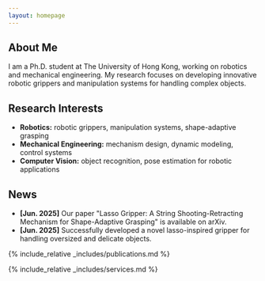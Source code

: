```yaml
---
layout: homepage
---
```


## About Me

I am a Ph.D. student at The University of Hong Kong, working on robotics and mechanical engineering. My research focuses on developing innovative robotic grippers and manipulation systems for handling complex objects.

## Research Interests

- **Robotics:** robotic grippers, manipulation systems, shape-adaptive grasping
- **Mechanical Engineering:** mechanism design, dynamic modeling, control systems
- **Computer Vision:** object recognition, pose estimation for robotic applications

## News

- **[Jun. 2025]** Our paper "Lasso Gripper: A String Shooting-Retracting Mechanism for Shape-Adaptive Grasping" is available on arXiv.
- **[Jun. 2025]** Successfully developed a novel lasso-inspired gripper for handling oversized and delicate objects.

{% include_relative _includes/publications.md %}

{% include_relative _includes/services.md %}
